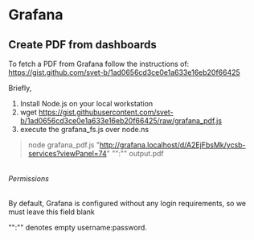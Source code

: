 # Grafana

## Create PDF from dashboards

To fetch a PDF from Grafana follow the instructions of: https://gist.github.com/svet-b/1ad0656cd3ce0e1a633e16eb20f66425

Briefly,

1. Install Node.js on your local workstation
2. wget https://gist.githubusercontent.com/svet-b/1ad0656cd3ce0e1a633e16eb20f66425/raw/grafana_pdf.js
3. execute the grafana_fs.js over node.ns

> node grafana_pdf.js "http://grafana.localhost/d/A2EjFbsMk/ycsb-services?viewPanel=74" "":"" output.pdf

######                                                                                                                                           

###### Permissions

By default, Grafana is configured without any login requirements, so we must leave this field blank

"":"" denotes empty username:password.

